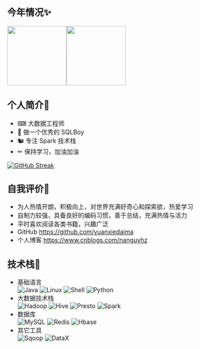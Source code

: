 ## 今年情况✨
<img align="" height="137px" src="https://github-readme-stats.vercel.app/api?username=yuanxiedaima&hide_title=true&hide_border=true&show_icons=true&include_all_commits=true&line_height=21&bg_color=0,EC6C6C,FFD479,FFFC79,73FA79&theme=graywhite&locale=cn" /><img align="" height="137px" src="https://github-readme-stats.vercel.app/api/top-langs/?username=yuanxiedaima&hide_title=true&hide_border=true&layout=compact&bg_color=0,73FA79,73FDFF,D783FF&theme=graywhite&locale=cn" />

## 个人简介💬

- ⌨ 大数据工程师  
- 👦 做一个优秀的 SQLBoy     
- 🐿️ 专注 Spark  技术栈  
- ✏  保持学习，加油加油

[![GitHub Streak](http://github-readme-streak-stats.herokuapp.com?user=jface001&theme=gruvbox&hide_border=true&date_format=M%20j%5B%2C%20Y%5D)](https://git.io/streak-stats)

## 自我评价🤔

- 为人热情开朗，积极向上，对世界充满好奇心和探索欲，热爱学习
- 自制力较强，具备良好的编码习惯，善于总结，充满热情与活力
- 平时喜欢阅读各类书籍，兴趣广泛
- GitHub  https://github.com/yuanxiedaima
- 个人博客 https://www.cnblogs.com/nanguyhz

## 技术栈🔧

- 基础语言  
  ![Java](https://img.shields.io/badge/-Java-192133?style=flat-square&logo=java&logoColor=#007396)
  ![Linux](https://img.shields.io/badge/-Linux-192133?style=flat-square&logo=linux&logoColor=#FCC624)
  ![Shell](https://img.shields.io/badge/-Shell-192133?style=flat-square&logo=shell&logoColor=#FFD500)
  ![Python](https://img.shields.io/badge/-Python-192133?style=flat-square&logo=python&logoColor=#3776AB)
- 大数据技术栈  
  ![Hadoop](https://img.shields.io/badge/-Hadoop-192133?style=flat-square&logo=apache-hadoop&logoColor=white)
  ![Hive](https://img.shields.io/badge/-Hive-192133?style=flat-square&logo=apache-hive&logoColor=#E31337)
  ![Presto](https://img.shields.io/badge/-Presto-192133?style=flat-square&logo=presto&logoColor=#5890FF)
  ![Spark](https://img.shields.io/badge/-Spark-192133?style=flat-square&logo=apache-spark&logoColor=#E25A1C)
- 数据库  
  ![MySQL](https://img.shields.io/badge/-MySQL-192133?style=flat-square&logo=mysql&logoColor=#4479A1)
  ![Redis](https://img.shields.io/badge/-Redis-192133?style=flat-square&logo=redis&logoColor=#DC382D)
  ![Hbase](https://img.shields.io/badge/-Hbase-192133?style=flat-square&logo=apache-hbase&logoColor=white)
- 其它工具  
  ![Sqoop](https://img.shields.io/badge/-Sqoop-192133?style=flat-square&logo=apache-sqoop&logoColor=white)
  ![DataX](https://img.shields.io/badge/-DataX-192133?style=flat-square&logo=datax&logoColor=white)

<!--

## 详细简历👨‍💻

### 求职意向

- 地区: 深圳,杭州,广州,成都等等  
- 方向: Spark 离线数仓分析  
- 行业: 互联网、金融、保险、游戏、新零售等

### 个人技能

**掌握** 

- Hadoop 生态圈，HDFS 大数据文件存储系统，HDFS 读写流程及原理
- Yarn 和 MapReduce 工作流程及原理
- Spark 生态圈，SparkCore、SparkSQL等做离线批处理
- Hive 数据仓库的数据查询，HiveSQL 查询和计算，对 Hive 性能优化有一定经验 

**熟悉**

- python和java的基本使用
- SQL的增删改查等基本使用
- Linux 系统基本使用，Linux 常用命令，Shell 脚本命令的编写
- Zookeeper集群搭建管理，选举机制
- Presto 分布式交互查询引擎，使用 Presto SQL 查询和计算数据
- Sqoop 进行对 MySQL 和 HDFS 数据的导入导出，全量增量数据抽取 

**了解**

- DolphinScheduler 和 Oozie 工作任务调度
- SSM 框架，springBoot 框架开发数据接口
- 了解MySQL，Oracle，SQL Server等常见关系型数据库

**其它**

- GitHub  https://github.com/yuanxiedaima
- 个人博客 https://www.cnblogs.com/nanguyhz  



### 项目经验

- 新零售行业 Hive + Presto 离线数仓计算
- Spark 离线数仓计算

-->
